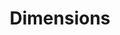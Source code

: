 ---
bigquery: https://console.cloud.google.com/bigquery?p=covid-19-dimensions-ai&page=table&d=data&t=publications
contributors: Digital Science, https://www.digital-science.com/
cost: Free for personal, non-commercial use.
description: Dimensions contains more than 100 million publications, ranging from
  articles published in scholarly journals, books and book chapters, to preprints
  and conference proceedings. All publications are contextualized with linked data
  sets, funding, publications, patents, clinical trials, and policy documents. You
  can also view associated categories, funders, institutions, and researcher profiles.
documentation: https://docs.dimensions.ai/bigquery/index.html
last_edit: Mon, 04 Apr 2022 19:04:00 GMT
location: https://www.dimensions.ai/products/free/
maintained_by: Digital Science, https://www.digital-science.com/
schema_fields: '[''gender'', ''funding_details'', ''open_access_categories_v2'', ''interventions'',
  ''parent_id'', ''priority_year'', ''associated_publication_pmid'', ''repository_name'',
  ''title'', ''date_print'', ''funding_currency'', ''funding_eur'', ''associated_publication_arxiv_id'',
  ''associated_publication_id'', ''editors'', ''types'', ''pmcid'', ''investigators'',
  ''proceedings_title'', ''research_org_city_names'', ''cited_by_ids'', ''end_date'',
  ''funding_chf'', ''isbn'', ''filing_status'', ''original_abstract'', ''organisation_details'',
  ''language'', ''original_title'', ''ipcr'', ''funder_org_acronyms'', ''labels'',
  ''associated_grant_ids'', ''established'', ''category_icrp_cso'', ''granted_date'',
  ''concepts'', ''filing_date'', ''assignee_countries'', ''start_year'', ''original_assignee'',
  ''funding_usd'', ''end_year'', ''status'', ''family_id'', ''cpc'', ''mesh_headings'',
  ''embargo_date'', ''linkout'', ''abstract'', ''publication_ids'', ''current_assignee_orgs'',
  ''funding_cad'', ''issue'', ''priority_date'', ''year'', ''current_assignee'', ''expiration_year'',
  ''doi'', ''category_bra'', ''id'', ''funding_gbp'', ''category_for'', ''arxiv_id'',
  ''research_org_state_names'', ''original_assignee_orgs'', ''legal_events'', ''funder_org'',
  ''address'', ''category_hrcs_hc'', ''funding_nzd'', ''category_sdg'', ''funder_countries'',
  ''category_hrcs_rac'', ''research_org_countries'', ''mesh_terms'', ''acronyms'',
  ''family_count'', ''funder_org_state_codes'', ''publisher'', ''funding_aud'', ''publication_date'',
  ''granted_year'', ''categories'', ''application_number'', ''journal'', ''research_orgs'',
  ''date_normal'', ''filing_year'', ''external_ids'', ''date_modified'', ''category_hra'',
  ''source_id'', ''date_inserted'', ''category_rcdc'', ''links'', ''funder_org_countries'',
  ''active_years'', ''date'', ''journal_lists'', ''clinical_trial_ids'', ''volume'',
  ''date_online'', ''metrics'', ''book_series_title'', ''date_imported_gbq'', ''eisbn'',
  ''funding_jpy'', ''pmid'', ''book_title'', ''brief_title'', ''authors'', ''kind'',
  ''supporting_grant_ids'', ''patent_ids'', ''legal_status'', ''research_org_state_codes'',
  ''resulting_publication_ids'', ''reference_ids'', ''relationships'', ''publication_year'',
  ''grant_number'', ''acronym'', ''repository_url'', ''expiration_date'', ''family_members_ids'',
  ''description'', ''start_date'', ''type'', ''license'', ''name'', ''wikipedia_url'',
  ''acknowledgements'', ''associated_publication_doi'', ''funder_orgs'', ''repository_id'',
  ''citations_count'', ''conditions'', ''resulting_publication_doi'', ''citations'',
  ''altmetrics'', ''citation_string'', ''assignee_orgs'', ''researcher_ids'', ''inventor_names'',
  ''registry'', ''pages'', ''foa_number'', ''created_date'', ''open_access_categories'',
  ''jurisdiction'', ''conference'', ''research_org_country_names'', ''subtitles'',
  ''email_address'', ''funder_org_cities'', ''category_uoa'', ''category_icrp_ct'',
  ''current_assignee_countries'', ''aliases'', ''funding_amount'', ''original_assignee_countries'',
  ''funding_cny'', ''research_org_cities'', ''phase'']'
shortname: dimensions
tags:
- scholarly literature
- patents
- funding
- clinical trials
- academic profiles
terms_of_use: 'Use of both the Dimensions COVID-19 dataset and full Dimensions dataset
  are subject to the Dimensions Terms of use: https://www.dimensions.ai/policies-terms-legal '
title: Dimensions
uuid: dcff88bd-fe6b-4fdb-8159-809bf9d7bc1c
---